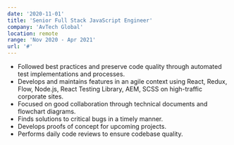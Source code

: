 ```yaml
---
date: '2020-11-01'
title: 'Senior Full Stack JavaScript Engineer'
company: 'AvTech Global'
location: remote
range: 'Nov 2020 - Apr 2021'
url: '#'
---
```


- Followed best practices and preserve code quality through automated test implementations and processes.
- Develops and maintains features in an agile context using React, Redux, Flow, Node.js, React Testing Library, AEM, SCSS on high-traffic corporate sites.
- Focused on good collaboration through technical documents and flowchart diagrams.
- Finds solutions to critical bugs in a timely manner.
- Develops proofs of concept for upcoming projects.
- Performs daily code reviews to ensure codebase quality.
